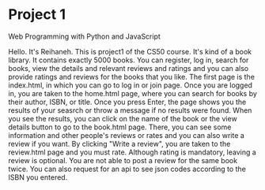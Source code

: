 # Project 1

Web Programming with Python and JavaScript

Hello. It's Reihaneh. This is project1 of the CS50 course. It's kind of a book library. It contains exactly 5000 books. You can register, log in, search for books, view the details and relevant reviews and ratings and you can also provide ratings and reviews for the books that you like. The first page is the index.html, in which you can go to log in or join page. Once you are logged in, you are taken to the home.html page, where you can search for books by their author, ISBN, or title. Once you press Enter, the page shows you the results of your seasrch or throw a message if no results were found. When you see the results, you can click on the name of the book or the view details button to go to the book.html page. There, you can see some information and other people's reviews or rates and you can also write a review if you want. By clicking "Write a review", you are taken to the review.html page and you must rate. Although rating is mandatory, leaving a review is optional. You are not able to post a review for the same book twice. You can also request for an api to see json codes according to the ISBN you entered.
